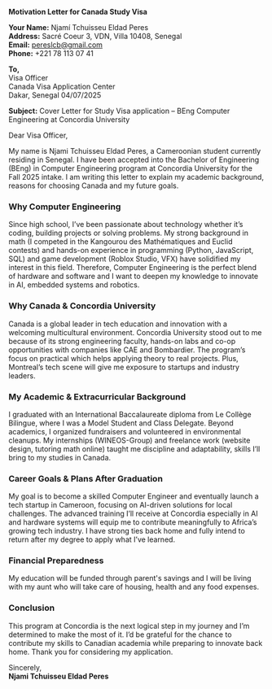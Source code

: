 **Motivation Letter for Canada Study Visa**  

**Your Name:** Njamí Tchuisseu Eldad Peres  
**Address:** Sacré Coeur 3, VDN, Villa 10408, Senegal  
**Email:** pereslcb@gmail.com  
**Phone:** +221 78 113 07 41  


**To,**  
Visa Officer  
Canada Visa Application Center  
Dakar, Senegal 
04/07/2025

**Subject:** Cover Letter for Study Visa application – BEng Computer Engineering at Concordia University  

Dear Visa Officer,  

My name is Njami Tchuisseu Eldad Peres, a Cameroonian student currently residing in Senegal. I have been accepted into the Bachelor of Engineering (BEng) in Computer Engineering program at Concordia University for the Fall 2025 intake. I am writing this letter to explain my academic background, reasons for choosing Canada and my future goals.

### **Why Computer Engineering**  
Since high school, I’ve been passionate about technology whether it’s coding, building projects or solving problems. My strong background in math (I competed in the Kangourou des Mathématiques and Euclid contests) and hands-on experience in programming (Python, JavaScript, SQL) and game development (Roblox Studio, VFX) have solidified my interest in this field. Therefore, Computer Engineering is the perfect blend of hardware and software and I want to deepen my knowledge to innovate in AI, embedded systems and robotics.  

### **Why Canada & Concordia University**  
Canada is a global leader in tech education and innovation with a welcoming multicultural environment. Concordia University stood out to me because of its strong engineering faculty, hands-on labs and co-op opportunities with companies like CAE and Bombardier. The program’s focus on practical which helps applying theory to real projects. Plus, Montreal’s tech scene will give me exposure to startups and industry leaders.  

### **My Academic & Extracurricular Background**  
I graduated with an International Baccalaureate diploma from Le Collège Bilingue, where I was a Model Student and Class Delegate. Beyond academics, I organized fundraisers and volunteered in environmental cleanups. My internships (WINEOS-Group) and freelance work (website design, tutoring math online) taught me discipline and adaptability, skills I’ll bring to my studies in Canada.  

### **Career Goals & Plans After Graduation**  
My goal is to become a skilled Computer Engineer and eventually launch a tech startup in Cameroon, focusing on AI-driven solutions for local challenges. The advanced training I’ll receive at Concordia especially in AI and hardware systems will equip me to contribute meaningfully to Africa’s growing tech industry. I have strong ties back home and fully intend to return after my degree to apply what I’ve learned.  

### **Financial Preparedness**  
My education will be funded through parent's savings and I will be living with my aunt who will take care of housing, health and any food expenses.

### **Conclusion**  
This program at Concordia is the next logical step in my journey and I’m determined to make the most of it. I’d be grateful for the chance to contribute my skills to Canadian academia while preparing to innovate back home. Thank you for considering my application.  

Sincerely,  
**Njami Tchuisseu Eldad Peres**  